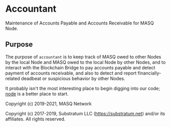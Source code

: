 # Accountant
Maintenance of Accounts Payable and Accounts Receivable for MASQ Node.

## Purpose
The purpose of `accountant` is to keep track of MASQ owed to other Nodes by the local Node and MASQ owed to the local
Node by other Nodes, and to interact with the Blockchain Bridge to pay accounts payable and detect payment of accounts
receivable, and also to detect and report financially-related deadbeat or suspicious behavior by other Nodes.

It probably isn't the most interesting place to begin digging into our code;
[node](https://github.com/MASQ-Project/Node/tree/master/node)
is a better place to start.

Copyright (c) 2019-2021, MASQ Network

Copyright (c) 2017-2019, Substratum LLC (https://substratum.net) and/or its affiliates. All rights reserved.
